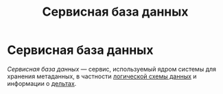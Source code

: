﻿---
layout: default
title: Сервисная база данных
nav_order: 8
parent: Основные понятия
grand_parent: Обзор понятий, компонентов и связей
has_children: false
has_toc: false
---

Сервисная база данных
=====================

_Сервисная база данных_ — сервис, используемый ядром системы для хранения метаданных, 
в частности [логической схемы данных](../Логическая_схема_данных/Логическая_схема_данных.md) 
и информации о [дельтах](../Дельта/Дельта.md).

